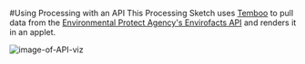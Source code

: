 #Using Processing with an API
This Processing Sketch uses [Temboo](https://temboo.com) to pull data from the [Environmental Protect Agency's Envirofacts API](http://www.epa.gov/enviro/facts/services.html) and renders it in an applet. 

![image-of-API-viz](https://github.com/clhenrick/data-viz-projects/raw/master/02_EPA_API/epa_enviroFacts_facilByZip_SECOND/raw/master/images/chenrick_data-viz-class_epa_api.png "EPA Envirofacts for zipcode 11222")
